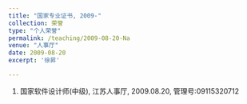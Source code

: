```yaml
---
title: "国家专业证书, 2009-"
collection: 荣誉
type: "个人荣誉"
permalink: /teaching/2009-08-20-Na
venue: "人事厅"
date: 2009-08-20
excerpt: '徐昇'

---
```


1. 国家软件设计师(中级), 江苏人事厅, 2009.08.20, 管理号:09115320712



